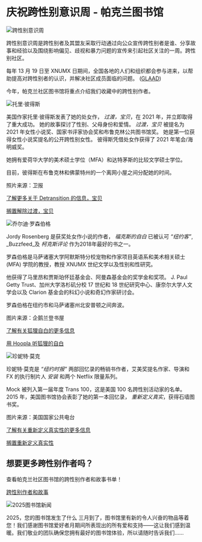 # 庆祝跨性别意识周 - 帕克兰图书馆

![跨性别意识周](https://www.parklandlibrary.org/wp-content/uploads/2022/11/Blog-Post-Headers.png)

跨性别意识周是跨性别者及其盟友采取行动通过向公众宣传跨性别者是谁、分享故事和经验以及围绕影响偏见、歧视和暴力问题的宣传来引起社区关注的一周。跨性别社区。

每年 13 月 19 日至 XNUMX 日期间，全国各地的人们和组织都会参与进来，以帮助提高对跨性别者的认识，并解决社区成员面临的问题。 ([GLAAD](https://www.glaad.org/transweek))

今年，帕克兰社区图书馆将重点介绍我们收藏中的跨性别作者。

![托里·彼得斯](https://www.parklandlibrary.org/wp-content/uploads/2022/11/torrey-peters-the-guardian-1024x1024.webp)

美国作家托里·彼得斯发表了她的处女作， _过渡，宝贝_，在 2021 年，并立即取得了重大成功。 她的故事探讨了性别、父母身份和爱情。 _过渡，宝贝_ 被提名为 2021 年女性小说奖、国家书评家协会奖和布鲁克林公共图书馆奖。 她是第一位获得女性小说奖提名的公开跨性别女性。 彼得斯凭借处女作获得了 2021 年笔会/海明威奖。

她拥有爱荷华大学的美术硕士学位（MFA）和达特茅斯的比较文学硕士学位。

目前，彼得斯在布鲁克林和佛蒙特州的一个离网小屋之间分配她的时间。

照片来源：卫报

[了解更多关于 Detransition 的信息，宝贝](http://www.torreypeters.com/book/detransition-baby/)

[搁置解除过渡，宝贝](https://parkland.chilipac.com/r1s/eg/opac/record/11547071?query=detransition%20baby;qtype=keyword;fi%3Asearch_format=;locg=435;detail_record_view=0)

![乔尔迪·罗森伯格](https://www.parklandlibrary.org/wp-content/uploads/2022/11/Jordy-Rosenberg-Penguin-Random-House-200x300.jpeg)

Jordy Rosenberg 是获奖处女作小说的作者， _福克斯的自白_ 已被认可 _“纽约客”_, _Buzzfeed_及 _柯克斯评论_ 作为2018年最好的书之一。

罗森伯格是马萨诸塞大学阿默斯特分校宠物和作家项目英语系和美术相关硕士 (MFA) 学院的教授，教授 XNUMX 世纪文学以及性别和性研究。

他获得了马里昂和贾斯珀怀廷基金会、阿曼森基金会的奖学金和奖项。 J. Paul Getty Trust、加州大学洛杉矶分校 17 世纪和 18 世纪研究中心、康奈尔大学人文学会以及 Clarion 基金会的科幻小说和奇幻作家研讨会。

罗森伯格在纽约市和马萨诸塞州北安普顿之间奔波。

图片来源：企鹅兰登书屋

[了解有关狐狸自白的更多信息](https://www.jordy-rosenberg.com/confessions-of-the-fox-)

[用 Hoopla 听狐狸的自白](https://www.hoopladigital.com/title/12170203)

![珍妮特·莫克](https://www.parklandlibrary.org/wp-content/uploads/2022/11/Janet-Mock-NPR-1024x682.jpeg)

珍妮特·莫克是 _“纽约时报”_ 两部回忆录的畅销书作者，艾美奖提名作家、导演和 FX 的执行制片人 _安装_ 和两个 Netflix 限量系列。

Mock 被列入第一届年度 Trans 100，这是美国 100 名跨性别活动家的名单。 2015 年，美国图书馆协会表彰了她的第一本回忆录， _重新定义真实_，获得石墙图书奖。

图片来源：美国国家公共电台

[了解有关重新定义真实性的更多信息](https://www.simonandschuster.com/books/Redefining-Realness/Janet-Mock/9781476709130)

[搁置重新定义真实性](https://parkland.chilipac.com/eg/opac/record/5430348?locg=435;detail_record_view=0;page=0;query=redefining%20realness)

## 想要更多跨性别作者吗？

查看帕克兰社区图书馆的跨性别作者和故事书单！

[跨性别作者和故事](https://parkland.chilipac.com/booklist/YWVDJ)

![2025图书馆新闻](https://www.parklandlibrary.org/wp-content/uploads/2024/02/25_MarchBlogBanner_3150-300x73.png)

2025，您的图书馆发生了什么 三月到了，图书馆里有新的令人兴奋的物品等着您！我们感谢图书馆爱好者月期间所表现出的所有爱和支持——这让我们感到温暖。我们敬业的团队确保您拥有最好的图书馆体验，所以请随时告诉我们……